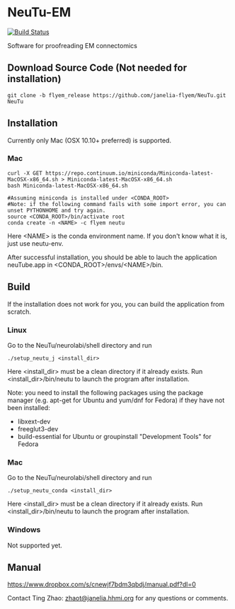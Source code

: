 NeuTu-EM
=====

[![Build Status](https://drone.io/github.com/janelia-flyem/NeuTu/status.png)](https://drone.io/github.com/janelia-flyem/NeuTu/latest)

Software for proofreading EM connectomics

## Download Source Code (Not needed for installation)

    git clone -b flyem_release https://github.com/janelia-flyem/NeuTu.git NeuTu

## Installation

Currently only Mac (OSX 10.10+ preferred) is supported.

### Mac
    curl -X GET https://repo.continuum.io/miniconda/Miniconda-latest-MacOSX-x86_64.sh > Miniconda-latest-MacOSX-x86_64.sh
    bash Miniconda-latest-MacOSX-x86_64.sh
    
    #Assuming miniconda is installed under <CONDA_ROOT>
    #Note: if the following command fails with some import error, you can unset PYTHONHOME and try again.
    source <CONDA_ROOT>/bin/activate root
    conda create -n <NAME> -c flyem neutu
  
Here \<NAME\> is the conda environment name. If you don't know what it is, just use neutu-env.

After successful installation, you should be able to lauch the application neuTube.app in \<CONDA_ROOT\>/envs/\<NAME\>/bin.

## Build

If the installation does not work for you, you can build the application from scratch.

### Linux

Go to the NeuTu/neurolabi/shell directory and run
 
    ./setup_neutu_j <install_dir>

Here \<install_dir\> must be a clean directory if it already exists. Run \<install_dir\>/bin/neutu to launch the program after installation.

Note: you need to install the following packages using the package manager (e.g. apt-get for Ubuntu and yum/dnf for Fedora) if they have not been installed:
* libxext-dev
* freeglut3-dev
* build-essential for Ubuntu or groupinstall "Development Tools" for Fedora

### Mac

Go to the NeuTu/neurolabi/shell directory and run
 
    ./setup_neutu_conda <install_dir>
    
Here \<install_dir\> must be a clean directory if it already exists. Run \<install_dir\>/bin/neutu to launch the program after installation.
 
### Windows

Not supported yet.

## Manual

https://www.dropbox.com/s/cnewjf7bdm3qbdj/manual.pdf?dl=0

Contact Ting Zhao: zhaot@janelia.hhmi.org for any questions or comments.
